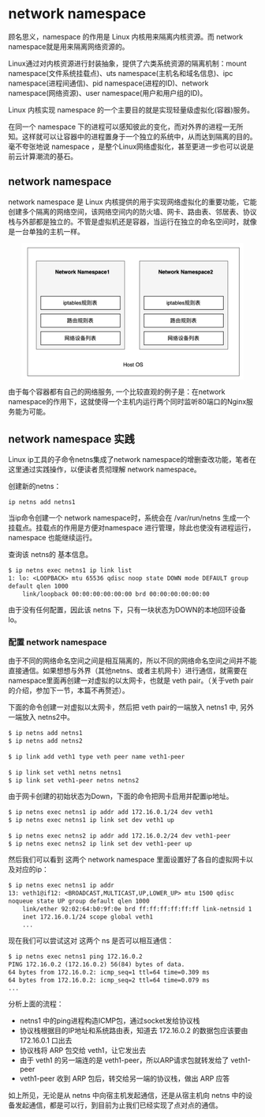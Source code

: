 # network namespace

顾名思义，namespace 的作用是 Linux 内核用来隔离内核资源。而 network namespace就是用来隔离网络资源的。

Linux通过对内核资源进行封装抽象，提供了六类系统资源的隔离机制：mount namespace(文件系统挂载点)、uts namespace(主机名和域名信息)、ipc namespace(进程间通信)、pid namespace(进程的ID)、network namespace(网络资源)、user namespace(用户和用户组的ID)。

Linux 内核实现 namespace 的一个主要目的就是实现轻量级虚拟化(容器)服务。

在同一个 namespace 下的进程可以感知彼此的变化，而对外界的进程一无所知。这样就可以让容器中的进程置身于一个独立的系统中，从而达到隔离的目的。毫不夸张地说 namespace ，是整个Linux网络虚拟化，甚至更进一步也可以说是前云计算潮流的基石。


## network namespace 

network namespace 是 Linux 内核提供的用于实现网络虚拟化的重要功能，它能创建多个隔离的网络空间，该网络空间内的防火墙、网卡、路由表、邻居表、协议栈与外部都是独立的。不管是虚拟机还是容器，当运行在独立的命名空间时，就像是一台单独的主机一样。


<div  align="center">
	<img src="../assets/net-namespace.png" width = "450"  align=center />
</div>

由于每个容器都有自己的网络服务, 一个比较直观的例子是：在network namespace的作用下，这就使得一个主机内运行两个同时监听80端口的Nginx服务能为可能。

## network namespace 实践

Linux ip工具的子命令netns集成了network namespace的增删查改功能，笔者在这里通过实践操作，以便读者贯彻理解 network namespace。

创建新的netns：

```
ip netns add netns1
```

当ip命令创建一个 network namespace时，系统会在 /var/run/netns 生成一个挂载点。挂载点的作用是方便对namespace 进行管理，除此也使没有进程运行，namespace 也能继续运行。


查询该 netns的 基本信息。
```
$ ip netns exec netns1 ip link list
1: lo: <LOOPBACK> mtu 65536 qdisc noop state DOWN mode DEFAULT group default qlen 1000
    link/loopback 00:00:00:00:00:00 brd 00:00:00:00:00:00
```

由于没有任何配置，因此该 netns 下，只有一块状态为DOWN的本地回环设备lo。

### 配置 network namespace

由于不同的网络命名空间之间是相互隔离的，所以不同的网络命名空间之间并不能直接通信。如果想想与外界（其他netns、或者主机网卡）进行通信，就需要在namespace里面再创建一对虚拟的以太网卡，也就是 veth pair。（关于veth pair的介绍，参加下一节，本篇不再赘述）。

下面的命令创建一对虚拟以太网卡，然后把 veth pair的一端放入 netns1 中, 另外一端放入 netns2中。

```
$ ip netns add netns1
$ ip netns add netns2

$ ip link add veth1 type veth peer name veth1-peer

$ ip link set veth1 netns netns1
$ ip link set veth1-peer netns netns2
```
由于网卡创建的初始状态为Down，下面的命令把网卡启用并配置ip地址。

```
$ ip netns exec netns1 ip addr add 172.16.0.1/24 dev veth1
$ ip netns exec netns1 ip link set dev veth1 up

$ ip netns exec netns2 ip addr add 172.16.0.2/24 dev veth1-peer
$ ip netns exec netns2 ip link set dev veth1-peer up
```

然后我们可以看到 这两个 network namespace 里面设置好了各自的虚拟网卡以及对应的ip：

```
$ ip netns exec netns1 ip addr
13: veth1@if12: <BROADCAST,MULTICAST,UP,LOWER_UP> mtu 1500 qdisc noqueue state UP group default qlen 1000
    link/ether 92:02:64:b0:9f:0e brd ff:ff:ff:ff:ff:ff link-netnsid 1
    inet 172.16.0.1/24 scope global veth1
    ...
```

现在我们可以尝试这对 这两个 ns 是否可以相互通信：

```
$ ip netns exec netns1 ping 172.16.0.2
PING 172.16.0.2 (172.16.0.2) 56(84) bytes of data.
64 bytes from 172.16.0.2: icmp_seq=1 ttl=64 time=0.309 ms
64 bytes from 172.16.0.2: icmp_seq=2 ttl=64 time=0.079 ms
...
```

分析上面的流程：

- netns1 中的ping进程构造ICMP包，通过socket发给协议栈
- 协议栈根据目的IP地址和系统路由表，知道去 172.16.0.2 的数据包应该要由 172.16.0.1 口出去
- 协议栈将 ARP 包交给 veth1，让它发出去
- 由于 veth1 的另一端连的是 veth1-peer，所以ARP请求包就转发给了 veth1-peer
- veth1-peer 收到 ARP 包后，转交给另一端的协议栈，做出 ARP 应答

如上所见，无论是从 netns 中向宿主机发起通信，还是从宿主机向 netns 中的设备发起通信，都是可以行，到目前为止我们已经实现了点对点的通信。
